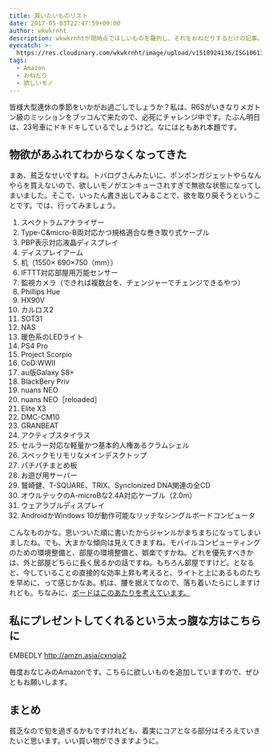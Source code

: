 ```yaml
---
title: 買いたいものリスト
date: 2017-05-03T22:47:59+09:00
author: wkwkrnht
description: wkwkrnhtが現時点でほしいものを羅列し、それをおねだりするだけの記事。ほとんどは、自らによって手に入れるはず。
eyecatch: >-
  https://res.cloudinary.com/wkwkrnht/image/upload/v1518924136/ISG106130755_TP_V.jpg
tags:
  - Amazon
  - おねだり
  - 欲しいモノ
---
```

皆様大型連休の季節をいかがお過ごしでしょうか？私は、R6Sがいきなりメガトン級のミッションをブッコんで来たので、必死にチャレンジ中です。たぶん明日は、23号車にドキドキしているでしょうけど。なにはともあれ本題です。

## 物欲があふれてわからなくなってきた

まあ、貧乏なせいですね。トバログさんみたいに、ポンポンガジェットやらなんやらを買えないので、欲しいモノがエンキューされすぎで無欲な状態になってしまいました。そこで、いったん書き出してみることで、欲を取り戻そうということです。では、行ってみましょう。

  1. スペクトラムアナライザー
  2. Type-C&micro-B両対応かつ規格適合な巻き取り式ケーブル
  3. PBP表示対応液晶ディスプレイ
  4. ディスプレイアーム
  5. 机（1550×  690×750（mm））
  6. IFTTT対応部屋用万能センサー
  7. 監視カメラ（できれば複数台を、チェンジャーでチェンジできるやつ）
  8. Phillips Hue
  9. HX90V
 10. カルロス2
 11. SOT31
 12. NAS
 13. 暖色系のLEDライト
 14. PS4 Pro
 15. Project Scorpio
 16. CoD:WWII
 17. au版Galaxy S8+
 18. BlackBery Priv
 19. nuans NEO
 20. nuans NEO［reloaded］
 21. Elite X3
 22. DMC-CM10
 23. GRANBEAT
 24. アクティブスタイラス
 25. セルラー対応な軽量かつ基本的人権あるクラムシェル
 26. スペックモリモリなメインデスクトップ
 27. パチパチまとめ板
 28. お遊び用サーバー
 29. 鷲崎健、T-SQUARE、TRIX、Synclonized DNA関連の全CD
 30. オウルテックのA-microBな2.4A対応ケーブル（2.0m）
 31. ウェアラブルディスプレイ
 32. AndroidかWindows 10が動作可能なリッチなシングルボードコンピュータ

こんなものかな。思いついた順に書いたからジャンルがまちまちになってしまいましたね。でも、大まかな傾向は見えてきますね。モバイルコンピューティングのための環境整備と、部屋の環境整備と、娯楽ですかね。どれを優先すべきかは、外と部屋どちらに長く居るかの話ですね。もちろん部屋ですけど。となると、今していることの直接的な効率上昇も考えると、ライトと上にあるものたちを早めに、って感じかなあ。机は、腰を据えてなので、落ち着いたらにしますけれども。ちなみに、[ボードはこのあたりを考えています。](https://www.switch-science.com/catalog/3251)

## 私にプレゼントしてくれるという太っ腹な方はこちらに

EMBEDLY http://amzn.asia/cxnqia2

毎度おなじみのAmazonです。こちらに欲しいものを追加していますので、ぜひともお願いします。

## まとめ

貧乏なので旬を過ぎるかもですけれども、着実にコアとなる部分はそろえていきたいと思います。いい買い物ができますように。